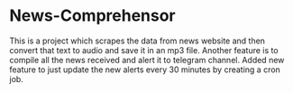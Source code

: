 # News-Comprehensor
This is a project which scrapes the data from news website and then convert that text to audio and save it in an mp3 file.
Another feature is to compile all the news received and alert it to telegram channel.
Added new feature to just update the new alerts every 30 minutes by creating a cron job.
